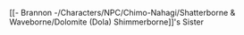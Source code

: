 [[- Brannon -/Characters/NPC/Chimo-Nahagi/Shatterborne & Waveborne/Dolomite (Dola) Shimmerborne]]'s Sister
